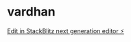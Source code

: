 # vardhan

[Edit in StackBlitz next generation editor ⚡️](https://stackblitz.com/~/github.com/ksrivardhanreddy/vardhan)